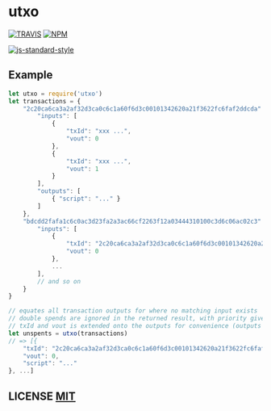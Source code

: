 # utxo

[![TRAVIS](https://secure.travis-ci.org/dcousens/utxo.png)](http://travis-ci.org/dcousens/utxo)
[![NPM](http://img.shields.io/npm/v/utxo.svg)](https://www.npmjs.org/package/utxo)

[![js-standard-style](https://cdn.rawgit.com/feross/standard/master/badge.svg)](https://github.com/feross/standard)



## Example

``` javascript
let utxo = require('utxo')
let transactions = {
	"2c20ca6ca3a2af32d3ca0c6c1a60f6d3c00101342620a21f3622fc6faf2ddcda": {
		"inputs": [
			{
				"txId": "xxx ...",
				"vout": 0
			},
			{
				"txId": "xxx ...",
				"vout": 1
			}
		],
		"outputs": [
			{ "script": "..." }
		]
	},
	"bdcdd2fafa1c6c0ac3d23fa2a3ac66cf2263f12a03444310100c3d6c06ac02c3": {
		"inputs": [
			{
				"txId": "2c20ca6ca3a2af32d3ca0c6c1a60f6d3c00101342620a21f3622fc6faf2ddcda"
				"vout": 0
			},
			...
		],
		// and so on
	}
}

// equates all transaction outputs for where no matching input exists
// double spends are ignored in the returned result, with priority given to first-seen
// txId and vout is extended onto the outputs for convenience (outputs are copied, not mutated)
let unspents = utxo(transactions)
// => [{
	"txId": "2c20ca6ca3a2af32d3ca0c6c1a60f6d3c00101342620a21f3622fc6faf2ddcda",
	"vout": 0,
	"script": "..."
}, ...]

```

## LICENSE [MIT](LICENSE)
